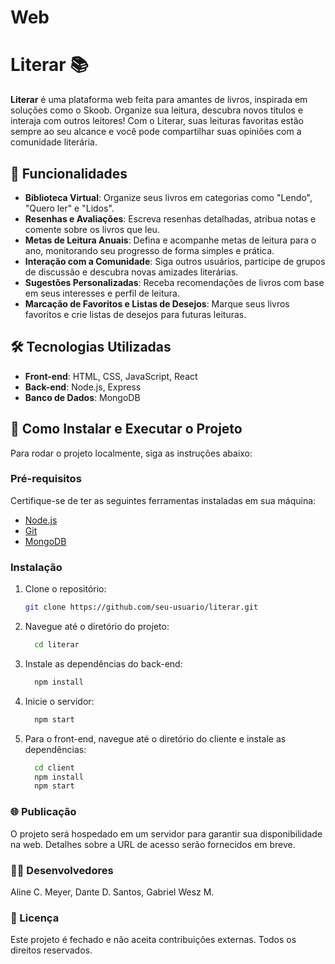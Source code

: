 # Web
# Literar 📚

**Literar** é uma plataforma web feita para amantes de livros, inspirada em soluções como o Skoob. Organize sua leitura, descubra novos títulos e interaja com outros leitores! Com o Literar, suas leituras favoritas estão sempre ao seu alcance e você pode compartilhar suas opiniões com a comunidade literária.

## 🚀 Funcionalidades

- **Biblioteca Virtual**: Organize seus livros em categorias como "Lendo", "Quero ler" e "Lidos".
- **Resenhas e Avaliações**: Escreva resenhas detalhadas, atribua notas e comente sobre os livros que leu.
- **Metas de Leitura Anuais**: Defina e acompanhe metas de leitura para o ano, monitorando seu progresso de forma simples e prática.
- **Interação com a Comunidade**: Siga outros usuários, participe de grupos de discussão e descubra novas amizades literárias.
- **Sugestões Personalizadas**: Receba recomendações de livros com base em seus interesses e perfil de leitura.
- **Marcação de Favoritos e Listas de Desejos**: Marque seus livros favoritos e crie listas de desejos para futuras leituras.

## 🛠️ Tecnologias Utilizadas

- **Front-end**: HTML, CSS, JavaScript, React
- **Back-end**: Node.js, Express
- **Banco de Dados**: MongoDB

## 🎯 Como Instalar e Executar o Projeto

Para rodar o projeto localmente, siga as instruções abaixo:

### Pré-requisitos

Certifique-se de ter as seguintes ferramentas instaladas em sua máquina:
- [Node.js](https://nodejs.org/)
- [Git](https://git-scm.com/)
- [MongoDB](https://www.mongodb.com/)

### Instalação

1. Clone o repositório:
   ```bash
   git clone https://github.com/seu-usuario/literar.git

2. Navegue até o diretório do projeto:
   ```bash
	 cd literar
3. Instale as dependências do back-end:
   ```bash
	 npm install
4. Inicie o servidor:
   ```bash
	 npm start
5. Para o front-end, navegue até o diretório do cliente e instale as dependências:
   ```bash
	 cd client
	 npm install
	 npm start

### 🌐 Publicação
O projeto será hospedado em um servidor para garantir sua disponibilidade na web. Detalhes sobre a URL de acesso serão fornecidos em breve.

### 👩‍💻 Desenvolvedores
Aline C. Meyer,
Dante D. Santos,
Gabriel Wesz M.	

### 📄 Licença
Este projeto é fechado e não aceita contribuições externas. Todos os direitos reservados.
